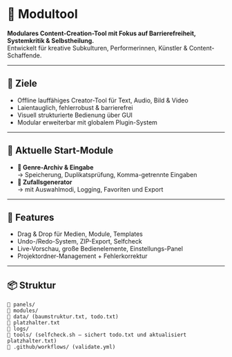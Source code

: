 # 🧰 Modultool

**Modulares Content-Creation-Tool mit Fokus auf Barrierefreiheit, Systemkritik & Selbstheilung.**  
Entwickelt für kreative Subkulturen, Performerinnen, Künstler & Content-Schaffende.

---

## 🎯 Ziele

- Offline lauffähiges Creator-Tool für Text, Audio, Bild & Video
- Laientauglich, fehlerrobust & barrierefrei
- Visuell strukturierte Bedienung über GUI
- Modular erweiterbar mit globalem Plugin-System

---

## 🧩 Aktuelle Start-Module

- **🎲 Genre-Archiv & Eingabe**  
  → Speicherung, Duplikatsprüfung, Komma-getrennte Eingaben  
- **🧠 Zufallsgenerator**  
  → mit Auswahlmodi, Logging, Favoriten und Export

---

## 🧠 Features

- Drag & Drop für Medien, Module, Templates
- Undo-/Redo-System, ZIP-Export, Selfcheck
- Live-Vorschau, große Bedienelemente, Einstellungs-Panel
- Projektordner-Management + Fehlerkorrektur

---

## 📦 Struktur

```text
📁 panels/
📁 modules/
📁 data/ (baumstruktur.txt, todo.txt)
📄 platzhalter.txt
📁 logs/
📁 tools/ (selfcheck.sh – sichert todo.txt und aktualisiert platzhalter.txt)
📁 .github/workflows/ (validate.yml)
